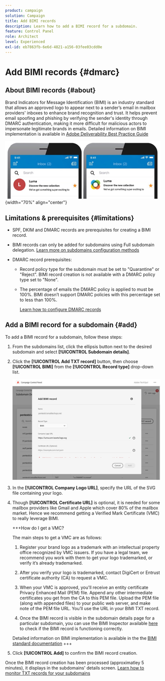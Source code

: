 ```yaml
---
product: campaign
solution: Campaign
title: Add BIMI records
description: Learn how to add a BIMI record for a subdomain.
feature: Control Panel
role: Architect
level: Experienced
exl-id: eb7863fb-6e6d-4821-a156-03fee03cdd0e
---
```

# Add BIMI records {#dmarc}

## About BIMI records {#about}

Brand Indicators for Message Identification (BIMI) is an industry standard that allows an approved logo to appear next to a sender’s email in mailbox providers' inboxes to enhance brand recognition and trust. It helps prevent email spoofing and phishing by verifying the sender's identity through DMARC authentication, making it more difficult for malicious actors to impersonate legitimate brands in emails. Detailed information on BIMI implementation is available in [Adobe Deliverability Best Practice Guide](https://experienceleague.adobe.com/docs/deliverability-learn/deliverability-best-practice-guide/additional-resources/technotes/implement-bimi.html)

![](assets/bimi-example.png){width="70%" align="center"}

## Limitations & prerequisites {#limitations}

* SPF, DKIM and DMARC records are prerequisites for creating a BIMI record.
* BIMI records can only be added for subdomains using Full subdomain delegation. [Learn more on subdomains configuration methods](subdomains-branding.md#subdomain-delegation-methods)
* DMARC record prerequisites:

    * Record policy type for the subdomain must be set to "Quarantine" or "Reject". BIMI record creation is not available with a DMARC policy type set to "None".
    * The percentage of emails the DMARC policy is applied to must be 100%. BIMI doesn’t support DMARC policies with this percentage set to less than 100%.

        [Learn how to configure DMARC records](dmarc.md)

## Add a BIMI record for a subdomain {#add}

To add a BIMI record for a subdomain, follow these steps:

1. From the subdomains list, click the ellipsis button next to the desired subdomain and select **[!UICONTROL Subdomain details]**.

1. Click the **[!UICONTROL Add TXT record]** button, then choose **[!UICONTROL BIMI]** from the **[!UICONTROL Record type]** drop-down list.

    ![](assets/bimi-add.png)

1. In the **[!UICONTROL Company Logo URL]**, specify the URL of the SVG file containing your logo.

1. Though **[!UICONTROL Certificate URL]** is optional, it is needed for some mailbox providers like Gmail and Apple which cover 80% of the mailbox market. Hence we recommend getting a Verified Mark Certificate (VMC) to really leverage BIMI. 

    +++How do I get a VMC?

    The main steps to get a VMC are as follows:

    1. Register your brand logo as a trademark with an intellectual property office recognized by VMC issuers. If you have a legal team, we recommend you work with them to get your logo trademarked, or verify it’s already trademarked.

    1. After you verify your logo is trademarked, contact DigiCert or Entrust certificate authority (CA) to request a VMC.

    1. When your VMC is approved, you'll receive an entity certificate Privacy Enhanced Mail (PEM) file. Append any other intermediate certificates you get from the CA to this PEM file. Upload the PEM file (along with appended files) to your public web server, and make note of the PEM file URL. You’ll use the URL in your BIMI TXT record.

    1. Once the BIMI record is visible in the subdomain details page for a particular subdomain, you can use the BIMI Inspector available [here](https://bimigroup.org/bimi-generator/) to check if the BIMI record is functioning correctly.
 
    Detailed information on BIMI implementation is available in the the [BIMI standard documentation](https://bimigroup.org/implementation-guide/)
    +++

1. Click **[!UICONTROL Add]** to confirm the BIMI record creation. 

Once the BIMI record creation has been processed (approximatley 5 minutes), it displays in the subdomains' details screen. [Learn how to monitor TXT records for your subdomains](gs-txt-records.md#monitor)
